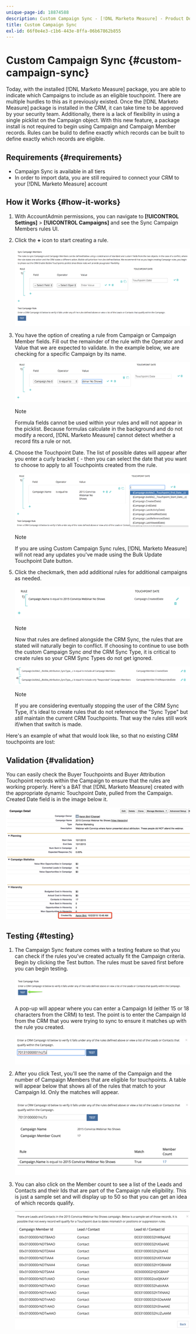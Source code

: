 ```yaml
---
unique-page-id: 18874588
description: Custom Campaign Sync - [!DNL Marketo Measure] - Product Documentation
title: Custom Campaign Sync
exl-id: 66f0e4e3-c1b6-443e-8ffa-06b67862b855
---
```

# Custom Campaign Sync {#custom-campaign-sync}

Today, with the installed [!DNL Marketo Measure] package, you are able to indicate which Campaigns to include as an eligible touchpoint. There are multiple hurdles to this as it previously existed. Once the [!DNL Marketo Measure] package is installed in the CRM, it can take time to be approved by your security team. Additionally, there is a lack of flexibility in using a single picklist on the Campaign object. With this new feature, a package install is not required to begin using Campaign and Campaign Member records. Rules can be build to define exactly which records can be built to define exactly which records are eligible.

## Requirements {#requirements}

* Campaign Sync is available in all tiers
* In order to import data, you are still required to connect your CRM to your [!DNL Marketo Measure] account

## How it Works {#how-it-works}

1. With AccountAdmin permissions, you can navigate to **[!UICONTROL Settings]** > **[!UICONTROL Campaigns]** and see the Sync Campaign Members rules UI.
1. Click the **+** icon to start creating a rule.

   ![](assets/1-1.png)

1. You have the option of creating a rule from Campaign or Campaign Member fields. Fill out the remainder of the rule with the Operator and Value that we are expected to validate. In the example below, we are checking for a specific Campaign by its name.

   ![](assets/2-1.png)

   >[!NOTE]
   >
   >Formula fields cannot be used within your rules and will not appear in the picklist. Because formulas calculate in the background and do not modify a record, [!DNL Marketo Measure] cannot detect whether a record fits a rule or not.

1. Choose the Touchpoint Date. The list of possible dates will appear after you enter a curly bracket `{` - then you can select the date that you want to choose to apply to all Touchpoints created from the rule.

   ![](assets/3-1.png)

   >[!NOTE]
   >
   >If you are using Custom Campaign Sync rules, [!DNL Marketo Measure] will not read any updates you've made using the Bulk Update Touchpoint Date button.

1. Click the checkmark, then add additional rules for additional campaigns as needed.

   ![](assets/4-1.png)

   >[!NOTE]
   >
   >Now that rules are defined alongside the CRM Sync, the rules that are stated will naturally begin to conflict. If choosing to continue to use both the custom Campaign Sync _and_ the CRM Sync Type, it is critical to create rules so your CRM Sync Types do not get ignored.

   ![](assets/5-1.png)

   >[!NOTE]
   >
   >If you are considering eventually stopping the user of the CRM Sync Type, it's ideal to create rules that do not reference the "Sync Type" but _still_ maintain the current CRM Touchpoints. That way the rules still work if/when that switch is made.

Here's an example of what that would look like, so that no existing CRM touchpoints are lost:

## Validation {#validation}

You can easily check the Buyer Touchpoints and Buyer Attribution Touchpoint records within the Campaign to ensure that the rules are working properly. Here's a BAT that [!DNL Marketo Measure] created with the appropriate dynamic Touchpoint Date, pulled from the Campaign. Created Date field is in the image below it.

![](assets/6-1.png)

## Testing {#testing}

1. The Campaign Sync feature comes with a testing feature so that you can check if the rules you've created actually fit the Campaign criteria. Begin by clicking the Test button. The rules must be saved first before you can begin testing.

   ![](assets/7-1.png)

   A pop-up will appear where you can enter a Campaign Id (either 15 or 18 characters from the CRM) to test. The point is to enter the Campaign Id from the CRM that you were trying to sync to ensure it matches up with the rule you created.

   ![](assets/8-1.png)

1. After you click Test, you'll see the name of the Campaign and the number of Campaign Members that are eligible for touchpoints. A table will appear below that shows all of the rules that match to your Campaign Id. Only the matches will appear.

   ![](assets/9.png)

1. You can also click on the Member count to see a list of the Leads and Contacts and their Ids that are part of the Campaign rule eligibility. This is just a sample set and will display up to 50 so that you can get an idea of which records qualify.

   ![](assets/10.png)
